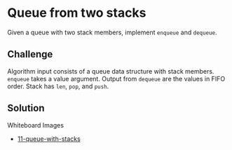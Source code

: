 # Queue from two stacks
Given a queue with two stack members, implement `enqueue` and `dequeue`.

## Challenge
Algorithm input consists of a queue data structure with stack members. `enqueue` takes a value argument.
Output from `dequeue` are the values in FIFO order.
Stack has `len`, `pop`, and `push`.

## Solution
Whiteboard Images
- [11-queue-with-stacks](../../assets/11-queue-with-stacks.jpg)
